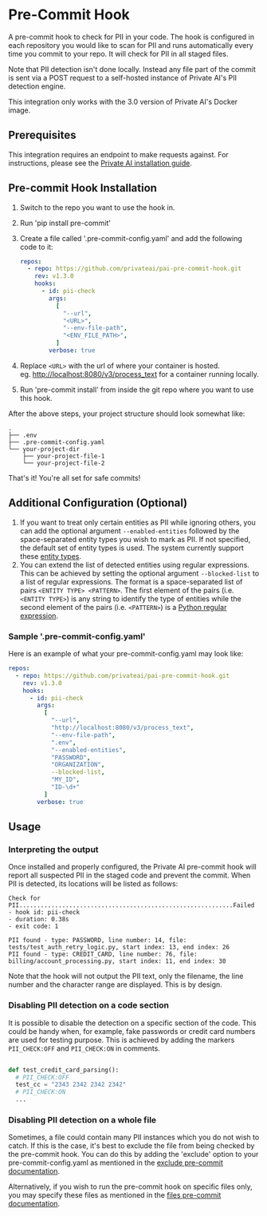 # Pre-Commit Hook

A pre-commit hook to check for PII in your code. The hook is configured in each repository you would like to scan for PII and runs automatically every time you commit to your repo. It will check for PII in all staged files.

Note that PII detection isn't done locally. Instead any file part of the commit is sent via a POST request to a self-hosted instance of Private AI's PII detection engine.

This integration only works with the 3.0 version of Private AI's Docker image.

## Prerequisites

This integration requires an endpoint to make requests against. For instructions, please see the [Private AI installation guide](https://docs.private-ai.com/installation/).

## Pre-commit Hook Installation

1. Switch to the repo you want to use the hook in.
1. Run 'pip install pre-commit'
1. Create a file called '.pre-commit-config.yaml' and add the following code to it:

    ``` yaml
    repos:
      - repo: https://github.com/privateai/pai-pre-commit-hook.git
        rev: v1.3.0
        hooks:
          - id: pii-check
            args:
              [
                "--url",
                "<URL>",
                "--env-file-path",
                "<ENV_FILE_PATH>",
              ]
            verbose: true

    ```

1. Replace `<URL>` with the url of where your container is hosted.\
     eg. [http://localhost:8080/v3/process_text](http://localhost:8080/v3/process_text) for a container running locally.

1. Run 'pre-commit install' from inside the git repo where you want to use this hook.

After the above steps, your project structure should look somewhat like:

``` shell
.
├── .env
├── .pre-commit-config.yaml
└── your-project-dir
    ├── your-project-file-1
    └── your-project-file-2
```

That's it! You're all set for safe commits!

## Additional Configuration (Optional)

1. If you want to treat only certain entities as PII while ignoring others, you can add the optional argument ```--enabled-entities``` followed by the space-separated entity types you wish to mark as PII. If not specified, the default set of entity types is used. The system currently support these [entity types](https://docs.private-ai.com/entities/).
2. You can extend the list of detected entities using regular expressions. This can be achieved by setting the optional argument ```--blocked-list``` to a list of regular expressions. The format is a space-separated list of pairs `<ENTITY TYPE> <PATTERN>`. The first element of the pairs (i.e. `<ENTITY TYPE>`) is any string to identify the type of entities while the second element of the pairs (i.e. `<PATTERN>`) is a [Python regular expression](https://docs.python.org/3/library/re.html).

### Sample '.pre-commit-config.yaml'

Here is an example of what your pre-commit-config.yaml may look like:

``` yaml
repos:
  - repo: https://github.com/privateai/pai-pre-commit-hook.git
    rev: v1.3.0
    hooks:
      - id: pii-check
        args:
          [
            "--url",
            "http://localhost:8080/v3/process_text",
            "--env-file-path",
            ".env",
            "--enabled-entities",
            "PASSWORD",
            "ORGANIZATION",
            --blocked-list,
            "MY_ID",
            "ID-\d+"
          ]
        verbose: true

```

## Usage

### Interpreting the output

Once installed and properly configured, the Private AI pre-commit hook will report all suspected PII in the staged code and prevent the commit. When PII is detected, its locations will be listed as follows:

``` shell
Check for PII............................................................Failed
- hook id: pii-check
- duration: 0.38s
- exit code: 1

PII found - type: PASSWORD, line number: 14, file: tests/test_auth_retry_logic.py, start index: 13, end index: 26 
PII found - type: CREDIT_CARD, line number: 76, file: billing/account_processing.py, start index: 11, end index: 30
```

Note that the hook will not output the PII text, only the filename, the line number and the character range are displayed. This is by design.

### Disabling PII detection on a code section

It is possible to disable the detection on a specific section of the code. This could be handy when, for example, fake passwords or credit card numbers are used for testing purpose. This is achieved by adding the markers `PII_CHECK:OFF` and `PII_CHECK:ON` in comments.

``` python

def test_credit_card_parsing():
  # PII_CHECK:OFF
  test_cc = "2343 2342 2342 2342"
  # PII_CHECK:ON
  ...
```

### Disabling PII detection on a whole file

Sometimes, a file could contain many PII instances which you do not wish to catch. If this is the case, it's best to exclude the file from being checked by the pre-commit hook. You can do this by adding the 'exclude' option to your pre-commit-config.yaml as mentioned in the [exclude pre-commit documentation](https://pre-commit.com/#config-exclude).

Alternatively, if you wish to run the pre-commit hook on specific files only, you may specify these files as mentioned in the [files pre-commit documentation](https://pre-commit.com/#config-files).
